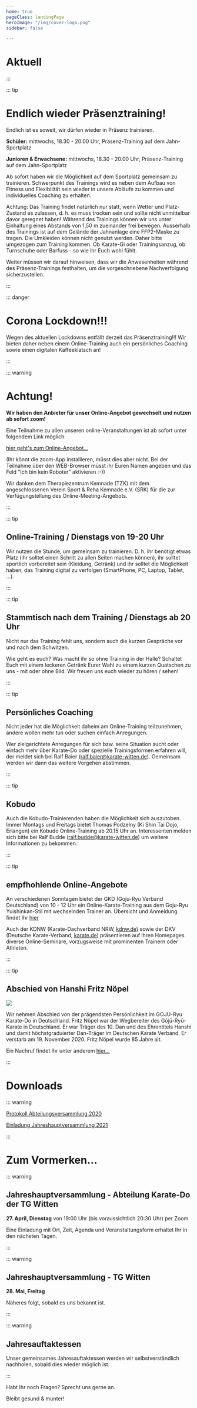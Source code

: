 ```yaml
---
home: true
pageClass: landingPage
heroImage: "/img/cover-logo.png"
sidebar: false

---
```

# Aktuell

:::

::: tip

# Endlich wieder Präsenztraining!

Endlich ist es soweit, wir dürfen wieder in Präsenz trainieren.

**Schüler:** mittwochs, 18.30 - 20.00 Uhr, Präsenz-Training auf dem Jahn-Sportplatz

**Junioren & Erwachsene:** mittwochs, 18.30 - 20.00 Uhr, Präsenz-Training auf dem Jahn-Sportplatz

Ab sofort haben wir die Möglichkeit auf dem Sportplatz gemeinsam zu trainieren. Schwerpunkt des Trainings wird es neben dem Aufbau von Fitness und Flexibilität sein wieder in unsere Abläufe zu kommen und individuelles Coaching zu erhalten.

Achtung:
Das Training findet natürlich nur statt, wenn Wetter und Platz-Zustand es zulassen, d. h. es muss trocken sein und sollte nicht unmittelbar davor geregnet haben!
Während des Trainings können wir uns unter Einhaltung eines Abstands von 1,50 m zueinander frei bewegen. Ausserhalb des Trainings ist auf dem Gelände der Jahnanlage eine FFP2-Maske zu tragen.
Die Umkleiden können nicht genutzt werden. Daher bitte umgezogen zum Training kommen. Ob Karate-Gi oder Trainingsanzug, ob Turnschuhe oder Barfuss - so wie ihr Euch wohl fühlt.

Weiter müssen wir darauf hinweisen, dass wir die Anwesenheiten während des Präsenz-Trainings festhalten, um die vorgeschriebene Nachverfolgung sicherzustellen.

:::

::: danger

# Corona Lockdown!!!

Wegen des aktuellen Lockdowns entfällt derzeit das Präsenztraining!!!
Wir bieten daher neben einem Online-Training auch ein persönliches Coaching sowie einen digitalen Kaffeeklatsch an!

:::

::: warning

# Achtung!

**Wir haben den Anbieter für unser Online-Angebot gewechselt und nutzen ab sofort zoom!**

Eine Teilnahme zu allen unseren online-Veranstaltungen ist ab sofort unter folgendem Link möglich:

[hier geht's zum Online-Angebot...](https://us02web.zoom.us/j/83468927926?pwd=blhVTDlxRXBrZEVKQ3gvZnNrTGhwZz09)

(Ihr könnt die zoom-App installieren, müsst dies aber nicht. Bei der Teilnahme über den WEB-Browser müsst ihr Euren Namen angeben und das Feld "Ich bin kein Roboter" aktivieren :-))

Wir danken dem Therapiezentrum Kemnade (TZK) mit dem angeschlossenen Verein Sport & Reha Kemnade e.V. (SRK) für die zur Verfügungstellung des Online-Meeting-Angebots.

:::

::: tip

## Online-Training / Dienstags von 19-20 Uhr

Wir nutzen die Stunde, um gemeinsam zu trainieren.
D. h. ihr benötigt etwas Platz (ihr solltet einen Schritt zu allen Seiten machen können), ihr solltet sportlich vorbereitet sein (Kleidung, Getränk) und ihr solltet die Möglichkeit haben, das Training digital zu verfolgen (SmartPhone, PC, Laptop, Tablet, ...).

:::

::: tip

## Stammtisch nach dem Training / Dienstags ab 20 Uhr

Nicht nur das Training fehlt uns, sondern auch die kurzen Gespräche vor und nach dem Schwitzen.

Wie geht es euch? Was macht ihr so ohne Training in der Halle? Schaltet Euch mit einem leckeren Getränk Eurer Wahl zu einem kurzen Quatschen zu uns - mit oder ohne Bild. Wir freuen uns euch wieder zu hören / sehen!

:::

::: tip

## Persönliches Coaching

Nicht jeder hat die Möglichkeit daheim am Online-Training teilzunehmen, andere wollen mehr tun oder suchen einfach Anregungen.

Wer zielgerichtete Anregungen für sich bzw. seine Situation sucht oder einfach mehr über Karate-Do oder spezielle Trainingsformen erfahren will, der meldet sich bei Ralf Baier (ralf.baier@karate-witten.de). Gemeinsam werden wir dann das weitere Vorgehen abstimmen.

:::

::: tip

## Kobudo

Auch die Kobudo-Trainierenden haben die Möglichkeit sich auszutoben. Immer Montags und Freitags bietet Thomas Podzelny (Ki Shin Tai Dojo, Erlangen) ein Kobudo Online-Training ab 20.15 Uhr an.
Interessenten melden sich bitte bei Ralf Budde (ralf.budde@karate-witten.de) um weitere Informationen zu bekommen.

:::

::: tip

## empfhohlende Online-Angebote

An verschiedenen Sonntagen bietet der GKD (Goju-Ryu Verband Deutschland) von 10 - 12 Uhr ein Online-Karate-Training aus dem Goju-Ryu Yuishinkan-Stil mit wechselnden Trainer an. Übersicht und Anmeldung findet Ihr [hier](https://www.karate-gkd.de/news/kursanmeldung)

Auch der KDNW (Karate-Dachverband NRW, [kdnw.de](https://www.kdnw.de)) sowie der DKV (Deutsche Karate-Verband,  [karate.de](https://www.karate.de)) präsentieren auf ihren Homepages diverse Online-Seminare, vorzugsweise mit prominenten Trainern oder Athleten.

:::

::: tip

## Abschied von Hanshi Fritz Nöpel

<img src="/wiki/fritz-noepel.jpg" class="imageRight" />

Wir nehmen Abschied von der prägendsten Persönlichkeit im GOJU-Ryu Karate-Do in Deutschland. Fritz Nöpel war der Wegbereiter des Gōjū-Ryū-Karate in Deutschland. Er war Träger des 10. Dan und des Ehrentitels Hanshi und damit höchstgraduierter Dan-Träger im Deutschen Karate Verband. Er verstarb am 19. November 2020. Fritz Nöpel wurde 85 Jahre alt.

Ein Nachruf findet Ihr unter anderem [hier...](https://www.karate-gkd.de/news/710-abschied-von-hanshi-fritz-noepel)

:::

# Downloads

::: warning

<a href="/media/Protokoll-Abteilungsversammlung-2020.pdf" target="_blank">Protokoll Abteilungsversammlung 2020</a>

<a href="/media/JHV-2021_Einladung.pdf" target="_blank">Einladung Jahreshauptversammlung 2021</a>

:::

# Zum Vormerken...

::: warning

## Jahreshauptversammlung - Abteilung Karate-Do der TG Witten

**27. April, Dienstag** von 19:00 Uhr (bis voraussichtlich 20:30 Uhr) per Zoom

Eine Einladung mit Ort, Zeit, Agenda und Veranstaltungsform erhaltet Ihr in den nächsten Tagen.

:::

::: warning

## Jahreshauptversammlung - TG Witten

**28. Mai, Freitag**

Näheres folgt, sobald es uns bekannt ist.

:::

::: warning

## Jahresauftaktessen

Unser gemeinsames Jahresauftaktessen werden wir selbstverständlich nachholen, sobald dies wieder möglich ist.

:::

Habt Ihr noch Fragen?
Sprecht uns gerne an.

Bleibt gesund & munter!

<fussnote />